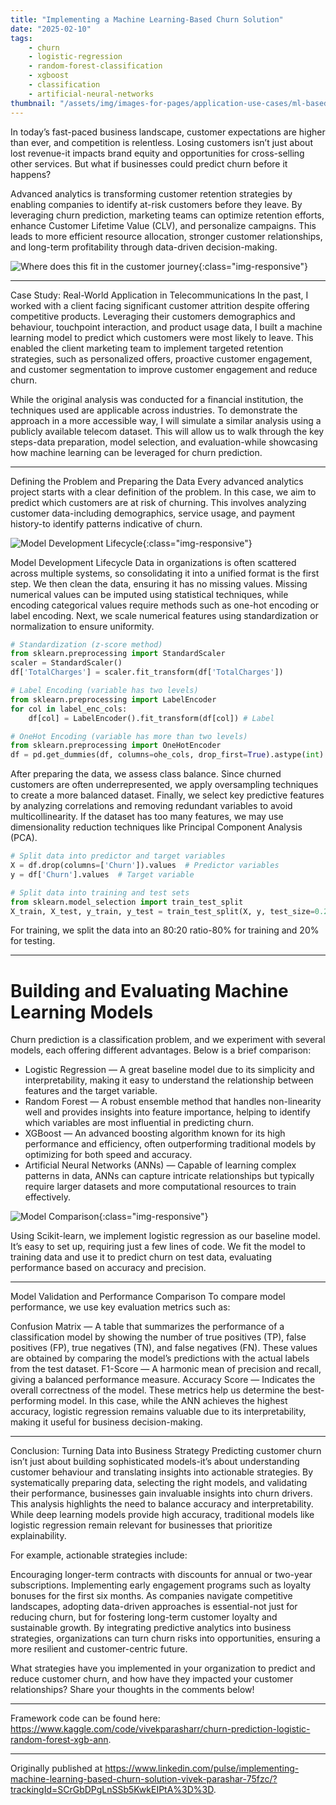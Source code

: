 ```yaml
---
title: "Implementing a Machine Learning-Based Churn Solution"
date: "2025-02-10"
tags:
    - churn
    - logistic-regression
    - random-forest-classification
    - xgboost
    - classification
    - artificial-neural-networks
thumbnail: "/assets/img/images-for-pages/application-use-cases/ml-based-churn/churn.webp"
---
```

In today’s fast-paced business landscape, customer expectations are higher than ever, and competition is relentless. Losing customers isn’t just about lost revenue-it impacts brand equity and opportunities for cross-selling other services. But what if businesses could predict churn before it happens?

Advanced analytics is transforming customer retention strategies by enabling companies to identify at-risk customers before they leave. By leveraging churn prediction, marketing teams can optimize retention efforts, enhance Customer Lifetime Value (CLV), and personalize campaigns. This leads to more efficient resource allocation, stronger customer relationships, and long-term profitability through data-driven decision-making.

![Where does this fit in the customer journey](/assets/img/images-for-pages/application-use-cases/ml-based-churn/cust-journey-fit.webp){:class="img-responsive"}

---

Case Study: Real-World Application in Telecommunications
In the past, I worked with a client facing significant customer attrition despite offering competitive products. Leveraging their customers demographics and behaviour, touchpoint interaction, and product usage data, I built a machine learning model to predict which customers were most likely to leave. This enabled the client marketing team to implement targeted retention strategies, such as personalized offers, proactive customer engagement, and customer segmentation to improve customer engagement and reduce churn.

While the original analysis was conducted for a financial institution, the techniques used are applicable across industries. To demonstrate the approach in a more accessible way, I will simulate a similar analysis using a publicly available telecom dataset. This will allow us to walk through the key steps-data preparation, model selection, and evaluation-while showcasing how machine learning can be leveraged for churn prediction.

---

Defining the Problem and Preparing the Data
Every advanced analytics project starts with a clear definition of the problem. In this case, we aim to predict which customers are at risk of churning. This involves analyzing customer data-including demographics, service usage, and payment history-to identify patterns indicative of churn.

![Model Development Lifecycle](/assets/img/images-for-pages/application-use-cases/ml-based-churn/model-dev-lifecycle.webp){:class="img-responsive"}

Model Development Lifecycle
Data in organizations is often scattered across multiple systems, so consolidating it into a unified format is the first step. We then clean the data, ensuring it has no missing values. Missing numerical values can be imputed using statistical techniques, while encoding categorical values require methods such as one-hot encoding or label encoding. Next, we scale numerical features using standardization or normalization to ensure uniformity.

```python
# Standardization (z-score method)
from sklearn.preprocessing import StandardScaler
scaler = StandardScaler()
df['TotalCharges'] = scaler.fit_transform(df['TotalCharges'])

# Label Encoding (variable has two levels)
from sklearn.preprocessing import LabelEncoder
for col in label_enc_cols:
    df[col] = LabelEncoder().fit_transform(df[col]) # Label

# OneHot Encoding (variable has more than two levels)
from sklearn.preprocessing import OneHotEncoder
df = pd.get_dummies(df, columns=ohe_cols, drop_first=True).astype(int) # OneHot   
```

After preparing the data, we assess class balance. Since churned customers are often underrepresented, we apply oversampling techniques to create a more balanced dataset. Finally, we select key predictive features by analyzing correlations and removing redundant variables to avoid multicollinearity. If the dataset has too many features, we may use dimensionality reduction techniques like Principal Component Analysis (PCA).

```python
# Split data into predictor and target variables
X = df.drop(columns=['Churn']).values  # Predictor variables
y = df['Churn'].values  # Target variable

# Split data into training and test sets
from sklearn.model_selection import train_test_split
X_train, X_test, y_train, y_test = train_test_split(X, y, test_size=0.2, random_state=42, stratify=y)
```

For training, we split the data into an 80:20 ratio-80% for training and 20% for testing.

---

# Building and Evaluating Machine Learning Models
Churn prediction is a classification problem, and we experiment with several models, each offering different advantages. Below is a brief comparison:

- Logistic Regression — A great baseline model due to its simplicity and interpretability, making it easy to understand the relationship between features and the target variable.
- Random Forest — A robust ensemble method that handles non-linearity well and provides insights into feature importance, helping to identify which variables are most influential in predicting churn.
- XGBoost — An advanced boosting algorithm known for its high performance and efficiency, often outperforming traditional models by optimizing for both speed and accuracy.
- Artificial Neural Networks (ANNs) — Capable of learning complex patterns in data, ANNs can capture intricate relationships but typically require larger datasets and more computational resources to train effectively.

![Model Comparison](/assets/img/images-for-pages/application-use-cases/ml-based-churn/model-comparison.webp){:class="img-responsive"}

Using Scikit-learn, we implement logistic regression as our baseline model. It’s easy to set up, requiring just a few lines of code. We fit the model to training data and use it to predict churn on test data, evaluating performance based on accuracy and precision.

---

Model Validation and Performance Comparison
To compare model performance, we use key evaluation metrics such as:

Confusion Matrix — A table that summarizes the performance of a classification model by showing the number of true positives (TP), false positives (FP), true negatives (TN), and false negatives (FN). These values are obtained by comparing the model’s predictions with the actual labels from the test dataset.
F1-Score — A harmonic mean of precision and recall, giving a balanced performance measure.
Accuracy Score — Indicates the overall correctness of the model.
These metrics help us determine the best-performing model. In this case, while the ANN achieves the highest accuracy, logistic regression remains valuable due to its interpretability, making it useful for business decision-making.

---

Conclusion: Turning Data into Business Strategy
Predicting customer churn isn’t just about building sophisticated models-it’s about understanding customer behaviour and translating insights into actionable strategies. By systematically preparing data, selecting the right models, and validating their performance, businesses gain invaluable insights into churn drivers. This analysis highlights the need to balance accuracy and interpretability. While deep learning models provide high accuracy, traditional models like logistic regression remain relevant for businesses that prioritize explainability.

For example, actionable strategies include:

Encouraging longer-term contracts with discounts for annual or two-year subscriptions.
Implementing early engagement programs such as loyalty bonuses for the first six months.
As companies navigate competitive landscapes, adopting data-driven approaches is essential-not just for reducing churn, but for fostering long-term customer loyalty and sustainable growth. By integrating predictive analytics into business strategies, organizations can turn churn risks into opportunities, ensuring a more resilient and customer-centric future.

What strategies have you implemented in your organization to predict and reduce customer churn, and how have they impacted your customer relationships? Share your thoughts in the comments below!

---

Framework code can be found here: https://www.kaggle.com/code/vivekparasharr/churn-prediction-logistic-random-forest-xgb-ann.

---

Originally published at https://www.linkedin.com/pulse/implementing-machine-learning-based-churn-solution-vivek-parashar-75fzc/?trackingId=SCrGbDPgLnSSb5KwkEIPtA%3D%3D.